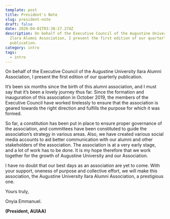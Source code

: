 ```yaml
---
template: post
title: President's Note
slug: president-note
draft: false
date: 2020-04-01T03:38:17.274Z
description: On behalf of the Executive Council of the Augustine University
  Ilara Alumni Association, I present the first edition of our quarterly
  publication.
category: intro
tags:
  - intro
---
```

On behalf of the Executive Council of the Augustine University Ilara Alumni Association, I present the first edition of our quarterly publication. 

It’s been six months since the birth of this alumni association, and I must say that it’s been a lovely journey thus far. Since the formation and inauguration of this association in October 2019, the members of the Executive Council have worked tirelessly to ensure that the association is geared towards the right direction and fulfills the purpose for which it was formed. 

So far, a constitution has been put in place to ensure proper governance of the association, and committees have been constituted to guide the association’s strategy in various areas. Also, we have created various social media accounts to aid better communication with our alumni and other stakeholders of the association. 
The association is at a very early stage, and a lot of work has to be done. It is my hope therefore that we work together for the growth of Augustine University and our Association.

I have no doubt that our best days as an association are yet to come. With your support, oneness of purpose and collective effort, we will make this association, the Augustine University Ilara Alumni Association, a prestigious one. 

Yours truly, 

Onyia Emmanuel.

**(President, AUIAA)** 